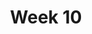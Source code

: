 ---
title: Week 10
weekNumber: 10
days:
- date: 2024-10-03
  events:
    ? '**Lecture 10**{: .label .label-lecture } [Seq Manipulation & Translation](lecture/lec10)'
    : ''
- date: 2024-10-05
  events:
    ? '**Lab 10**{: .label .label-lab } [In-Silico Sequence Transformations with Biopython](lab/lab10)'
    ? '**Homework 10**{: .label .label-hw } [Sequence Manipulation](hw/hw10) (due Oct 12)'
    : ''

---